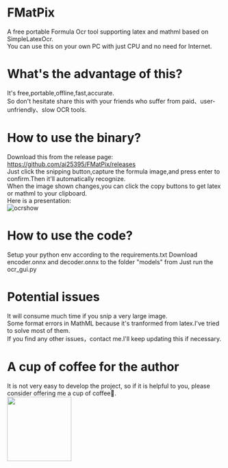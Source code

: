 # FMatPix
A free portable Formula Ocr tool supporting latex and mathml based on SimpleLatexOcr.<br>
You can use this on your own PC with just CPU and no need for Internet.

# What's the advantage of this?
It's free,portable,offline,fast,accurate.<br>
So don't hesitate share this with your friends who suffer from paid、user-unfriendly、slow OCR tools.

# How to use the binary?
Download this from the release page: https://github.com/ai25395/FMatPix/releases <br>
Just click the snipping button,capture the formula image,and press enter to confirm.Then it'll automatically recognize. <br>
When the image shown changes,you can click the copy buttons to get latex or mathml to your clipboard.<br>
Here is a presentation:<br>
![ocrshow](https://github.com/user-attachments/assets/b6c1032e-421e-4f3c-8fb9-d734cfc0b78b)

# How to use the code?
Setup your python env according to the requirements.txt
Download encoder.onnx and decoder.onnx to the folder "models" from 
Just run the ocr_gui.py

# Potential issues
It will consume much time if you snip a very large image.<br>
Some format errors in MathML because it's tranformed from latex.I've tried to solve most of them.<br>
If you find any other issues，contact me.I'll keep updating this if necessary.<br>

# A cup of coffee for the author
It is not very easy to develop the project, so if it is helpful to you, please consider offering me a cup of coffee🥤.<br>
<img src='https://github.com/user-attachments/assets/7ce31ebd-01fe-430b-8d73-d6be98e89d49' width = '150px' height='150px'>
